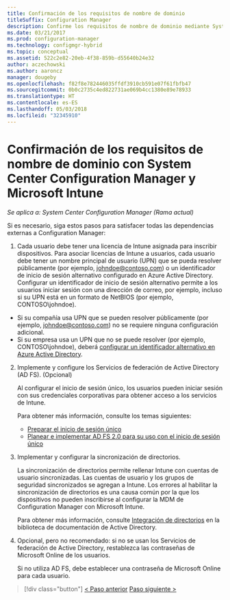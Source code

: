 ```yaml
---
title: Confirmación de los requisitos de nombre de dominio
titleSuffix: Configuration Manager
description: Confirme los requisitos de nombre de dominio mediante System Center Configuration Manager.
ms.date: 03/21/2017
ms.prod: configuration-manager
ms.technology: configmgr-hybrid
ms.topic: conceptual
ms.assetid: 522c2e82-20eb-4f38-859b-d55640b24e32
author: aczechowski
ms.author: aaroncz
manager: dougeby
ms.openlocfilehash: f82f8e782446035ffdf3910cb591e07f61fbfb47
ms.sourcegitcommit: 0b0c2735c4ed822731ae069b4cc1380e89e78933
ms.translationtype: HT
ms.contentlocale: es-ES
ms.lasthandoff: 05/03/2018
ms.locfileid: "32345910"
---
```

# <a name="confirm-domain-name-requirements-with-system-center-configuration-manager-and-microsoft-intune"></a>Confirmación de los requisitos de nombre de dominio con System Center Configuration Manager y Microsoft Intune

*Se aplica a: System Center Configuration Manager (Rama actual)*

Si es necesario, siga estos pasos para satisfacer todas las dependencias externas a Configuration Manager:

1. Cada usuario debe tener una licencia de Intune asignada para inscribir dispositivos. Para asociar licencias de Intune a usuarios, cada usuario debe tener un nombre principal de usuario (UPN) que se pueda resolver públicamente (por ejemplo, johndoe@contoso.com) o un identificador de inicio de sesión alternativo configurado en Azure Active Directory. Configurar un identificador de inicio de sesión alternativo permite a los usuarios iniciar sesión con una dirección de correo, por ejemplo, incluso si su UPN está en un formato de NetBIOS (por ejemplo, CONTOSO\johndoe).

  - Si su compañía usa UPN que se pueden resolver públicamente (por ejemplo, johndoe@contoso.com) no se requiere ninguna configuración adicional.
  - Si su empresa usa un UPN que no se puede resolver (por ejemplo, CONTOSO\johndoe), deberá [configurar un identificador alternativo en Azure Active Directory](https://azure.microsoft.com/documentation/articles/active-directory-aadconnect-get-started-custom/#pages-under-the-section-sync).

2.  Implemente y configure los Servicios de federación de Active Directory (AD FS). (Opcional)

     Al configurar el inicio de sesión único, los usuarios pueden iniciar sesión con sus credenciales corporativas para obtener acceso a los servicios de Intune.

     Para obtener más información, consulte los temas siguientes:
    -   [Preparar el inicio de sesión único](http://go.microsoft.com/fwlink/?LinkID=271124)
    -   [Planear e implementar AD FS 2.0 para su uso con el inicio de sesión único](http://go.microsoft.com/fwlink/?LinkID=271125)

3.  Implementar y configurar la sincronización de directorios.

     La sincronización de directorios permite rellenar Intune con cuentas de usuario sincronizadas. Las cuentas de usuario y los grupos de seguridad sincronizados se agregan a Intune. Los errores al habilitar la sincronización de directorios es una causa común por la que los dispositivos no pueden inscribirse al configurar la MDM de Configuration Manager con Microsoft Intune.

     Para obtener más información, consulte [Integración de directorios](http://go.microsoft.com/fwlink/?LinkID=271120) en la biblioteca de documentación de Active Directory.

4.  Opcional, pero no recomendado: si no se usan los Servicios de federación de Active Directory, restablezca las contraseñas de Microsoft Online de los usuarios.

     Si no utiliza AD FS, debe establecer una contraseña de Microsoft Online para cada usuario.

> [!div class="button"]
[< Paso anterior](create-mdm-collection.md)  [Paso siguiente >](configure-intune-subscription.md)
